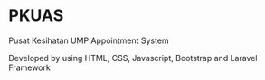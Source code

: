 # PKUAS
 Pusat Kesihatan UMP Appointment System

Developed by using HTML, CSS, Javascript, Bootstrap and Laravel Framework
